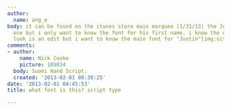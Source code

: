 ```yaml
---
author:
  name: ang_e
body: it can be found on the itunes store main marquee (1/31/13) the Justin Bieber
  one but i only want to know the font for his first name. i know the distressed type/
  look is an edit but i want to know the main font for "Justin"[img:sites/default/files/old-images/JUSTING_3991.png]
comments:
- author:
    name: Nick Cooke
    picture: 109834
  body: Suomi Hand Script.
  created: '2013-02-01 08:38:25'
date: '2013-02-01 04:45:53'
title: what font is this? script type

---
```

